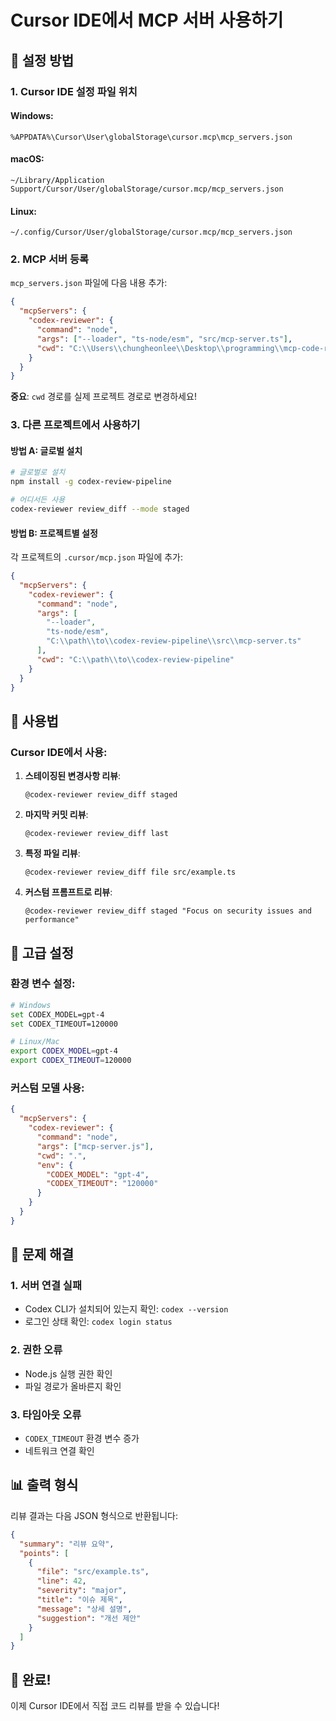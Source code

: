 # Cursor IDE에서 MCP 서버 사용하기

## 🚀 설정 방법

### 1. **Cursor IDE 설정 파일 위치**

#### Windows:

```
%APPDATA%\Cursor\User\globalStorage\cursor.mcp\mcp_servers.json
```

#### macOS:

```
~/Library/Application Support/Cursor/User/globalStorage/cursor.mcp/mcp_servers.json
```

#### Linux:

```
~/.config/Cursor/User/globalStorage/cursor.mcp/mcp_servers.json
```

### 2. **MCP 서버 등록**

`mcp_servers.json` 파일에 다음 내용 추가:

```json
{
  "mcpServers": {
    "codex-reviewer": {
      "command": "node",
      "args": ["--loader", "ts-node/esm", "src/mcp-server.ts"],
      "cwd": "C:\\Users\\chungheonlee\\Desktop\\programming\\mcp-code-review-agent-test"
    }
  }
}
```

**중요**: `cwd` 경로를 실제 프로젝트 경로로 변경하세요!

### 3. **다른 프로젝트에서 사용하기**

#### 방법 A: 글로벌 설치

```bash
# 글로벌로 설치
npm install -g codex-review-pipeline

# 어디서든 사용
codex-reviewer review_diff --mode staged
```

#### 방법 B: 프로젝트별 설정

각 프로젝트의 `.cursor/mcp.json` 파일에 추가:

```json
{
  "mcpServers": {
    "codex-reviewer": {
      "command": "node",
      "args": [
        "--loader",
        "ts-node/esm",
        "C:\\path\\to\\codex-review-pipeline\\src\\mcp-server.ts"
      ],
      "cwd": "C:\\path\\to\\codex-review-pipeline"
    }
  }
}
```

## 🎯 사용법

### Cursor IDE에서 사용:

1. **스테이징된 변경사항 리뷰**:

   ```
   @codex-reviewer review_diff staged
   ```

2. **마지막 커밋 리뷰**:

   ```
   @codex-reviewer review_diff last
   ```

3. **특정 파일 리뷰**:

   ```
   @codex-reviewer review_diff file src/example.ts
   ```

4. **커스텀 프롬프트로 리뷰**:
   ```
   @codex-reviewer review_diff staged "Focus on security issues and performance"
   ```

## 🔧 고급 설정

### 환경 변수 설정:

```bash
# Windows
set CODEX_MODEL=gpt-4
set CODEX_TIMEOUT=120000

# Linux/Mac
export CODEX_MODEL=gpt-4
export CODEX_TIMEOUT=120000
```

### 커스텀 모델 사용:

```json
{
  "mcpServers": {
    "codex-reviewer": {
      "command": "node",
      "args": ["mcp-server.js"],
      "cwd": ".",
      "env": {
        "CODEX_MODEL": "gpt-4",
        "CODEX_TIMEOUT": "120000"
      }
    }
  }
}
```

## 🚨 문제 해결

### 1. **서버 연결 실패**

- Codex CLI가 설치되어 있는지 확인: `codex --version`
- 로그인 상태 확인: `codex login status`

### 2. **권한 오류**

- Node.js 실행 권한 확인
- 파일 경로가 올바른지 확인

### 3. **타임아웃 오류**

- `CODEX_TIMEOUT` 환경 변수 증가
- 네트워크 연결 확인

## 📊 출력 형식

리뷰 결과는 다음 JSON 형식으로 반환됩니다:

```json
{
  "summary": "리뷰 요약",
  "points": [
    {
      "file": "src/example.ts",
      "line": 42,
      "severity": "major",
      "title": "이슈 제목",
      "message": "상세 설명",
      "suggestion": "개선 제안"
    }
  ]
}
```

## 🎉 완료!

이제 Cursor IDE에서 직접 코드 리뷰를 받을 수 있습니다!
